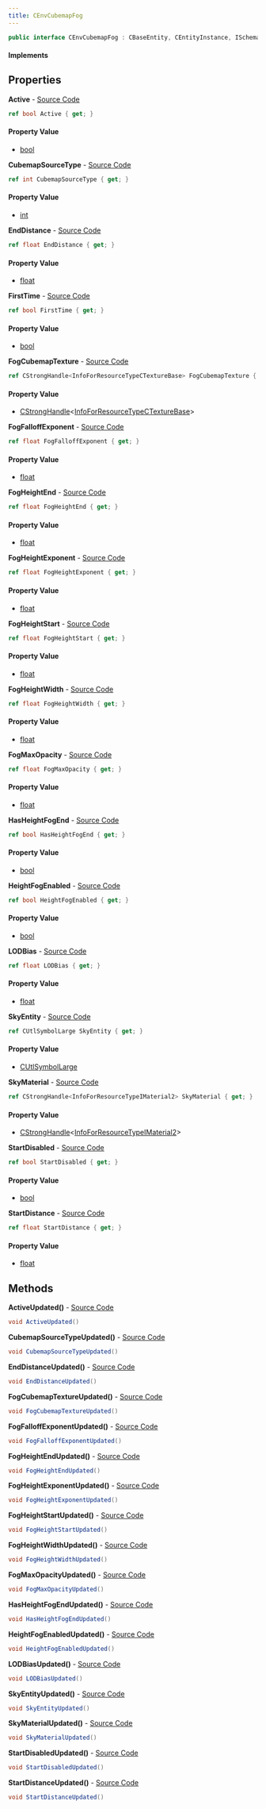 ```yaml
---
title: CEnvCubemapFog
---
```


```csharp
public interface CEnvCubemapFog : CBaseEntity, CEntityInstance, ISchemaClass<CEntityInstance>, ISchemaClass<CBaseEntity>, ISchemaClass<CEnvCubemapFog>, ISchemaField, ISchemaClass, INativeHandle
```

#### Implements

## Properties

**Active** - [Source Code](https://github.com/swiftly-solution/swiftlys2/blob/master/managed/src/SwiftlyS2.Generated/Schemas/Interfaces/CEnvCubemapFog.cs#L34)

```csharp
ref bool Active { get; }
```

#### Property Value

- [bool](https://learn.microsoft.com/dotnet/api/system.boolean)

**CubemapSourceType** - [Source Code](https://github.com/swiftly-solution/swiftlys2/blob/master/managed/src/SwiftlyS2.Generated/Schemas/Interfaces/CEnvCubemapFog.cs#L40)

```csharp
ref int CubemapSourceType { get; }
```

#### Property Value

- [int](https://learn.microsoft.com/dotnet/api/system.int32)

**EndDistance** - [Source Code](https://github.com/swiftly-solution/swiftlys2/blob/master/managed/src/SwiftlyS2.Generated/Schemas/Interfaces/CEnvCubemapFog.cs#L16)

```csharp
ref float EndDistance { get; }
```

#### Property Value

- [float](https://learn.microsoft.com/dotnet/api/system.single)

**FirstTime** - [Source Code](https://github.com/swiftly-solution/swiftlys2/blob/master/managed/src/SwiftlyS2.Generated/Schemas/Interfaces/CEnvCubemapFog.cs#L50)

```csharp
ref bool FirstTime { get; }
```

#### Property Value

- [bool](https://learn.microsoft.com/dotnet/api/system.boolean)

**FogCubemapTexture** - [Source Code](https://github.com/swiftly-solution/swiftlys2/blob/master/managed/src/SwiftlyS2.Generated/Schemas/Interfaces/CEnvCubemapFog.cs#L46)

```csharp
ref CStrongHandle<InfoForResourceTypeCTextureBase> FogCubemapTexture { get; }
```

#### Property Value

- [CStrongHandle](/docs/api/shared/natives/cstronghandle-1)<[InfoForResourceTypeCTextureBase](/docs/api/shared/schemadefinitions/infoforresourcetypectexturebase)>

**FogFalloffExponent** - [Source Code](https://github.com/swiftly-solution/swiftlys2/blob/master/managed/src/SwiftlyS2.Generated/Schemas/Interfaces/CEnvCubemapFog.cs#L20)

```csharp
ref float FogFalloffExponent { get; }
```

#### Property Value

- [float](https://learn.microsoft.com/dotnet/api/system.single)

**FogHeightEnd** - [Source Code](https://github.com/swiftly-solution/swiftlys2/blob/master/managed/src/SwiftlyS2.Generated/Schemas/Interfaces/CEnvCubemapFog.cs#L26)

```csharp
ref float FogHeightEnd { get; }
```

#### Property Value

- [float](https://learn.microsoft.com/dotnet/api/system.single)

**FogHeightExponent** - [Source Code](https://github.com/swiftly-solution/swiftlys2/blob/master/managed/src/SwiftlyS2.Generated/Schemas/Interfaces/CEnvCubemapFog.cs#L30)

```csharp
ref float FogHeightExponent { get; }
```

#### Property Value

- [float](https://learn.microsoft.com/dotnet/api/system.single)

**FogHeightStart** - [Source Code](https://github.com/swiftly-solution/swiftlys2/blob/master/managed/src/SwiftlyS2.Generated/Schemas/Interfaces/CEnvCubemapFog.cs#L28)

```csharp
ref float FogHeightStart { get; }
```

#### Property Value

- [float](https://learn.microsoft.com/dotnet/api/system.single)

**FogHeightWidth** - [Source Code](https://github.com/swiftly-solution/swiftlys2/blob/master/managed/src/SwiftlyS2.Generated/Schemas/Interfaces/CEnvCubemapFog.cs#L24)

```csharp
ref float FogHeightWidth { get; }
```

#### Property Value

- [float](https://learn.microsoft.com/dotnet/api/system.single)

**FogMaxOpacity** - [Source Code](https://github.com/swiftly-solution/swiftlys2/blob/master/managed/src/SwiftlyS2.Generated/Schemas/Interfaces/CEnvCubemapFog.cs#L38)

```csharp
ref float FogMaxOpacity { get; }
```

#### Property Value

- [float](https://learn.microsoft.com/dotnet/api/system.single)

**HasHeightFogEnd** - [Source Code](https://github.com/swiftly-solution/swiftlys2/blob/master/managed/src/SwiftlyS2.Generated/Schemas/Interfaces/CEnvCubemapFog.cs#L48)

```csharp
ref bool HasHeightFogEnd { get; }
```

#### Property Value

- [bool](https://learn.microsoft.com/dotnet/api/system.boolean)

**HeightFogEnabled** - [Source Code](https://github.com/swiftly-solution/swiftlys2/blob/master/managed/src/SwiftlyS2.Generated/Schemas/Interfaces/CEnvCubemapFog.cs#L22)

```csharp
ref bool HeightFogEnabled { get; }
```

#### Property Value

- [bool](https://learn.microsoft.com/dotnet/api/system.boolean)

**LODBias** - [Source Code](https://github.com/swiftly-solution/swiftlys2/blob/master/managed/src/SwiftlyS2.Generated/Schemas/Interfaces/CEnvCubemapFog.cs#L32)

```csharp
ref float LODBias { get; }
```

#### Property Value

- [float](https://learn.microsoft.com/dotnet/api/system.single)

**SkyEntity** - [Source Code](https://github.com/swiftly-solution/swiftlys2/blob/master/managed/src/SwiftlyS2.Generated/Schemas/Interfaces/CEnvCubemapFog.cs#L44)

```csharp
ref CUtlSymbolLarge SkyEntity { get; }
```

#### Property Value

- [CUtlSymbolLarge](/docs/api/shared/natives/cutlsymbollarge)

**SkyMaterial** - [Source Code](https://github.com/swiftly-solution/swiftlys2/blob/master/managed/src/SwiftlyS2.Generated/Schemas/Interfaces/CEnvCubemapFog.cs#L42)

```csharp
ref CStrongHandle<InfoForResourceTypeIMaterial2> SkyMaterial { get; }
```

#### Property Value

- [CStrongHandle](/docs/api/shared/natives/cstronghandle-1)<[InfoForResourceTypeIMaterial2](/docs/api/shared/schemadefinitions/infoforresourcetypeimaterial2)>

**StartDisabled** - [Source Code](https://github.com/swiftly-solution/swiftlys2/blob/master/managed/src/SwiftlyS2.Generated/Schemas/Interfaces/CEnvCubemapFog.cs#L36)

```csharp
ref bool StartDisabled { get; }
```

#### Property Value

- [bool](https://learn.microsoft.com/dotnet/api/system.boolean)

**StartDistance** - [Source Code](https://github.com/swiftly-solution/swiftlys2/blob/master/managed/src/SwiftlyS2.Generated/Schemas/Interfaces/CEnvCubemapFog.cs#L18)

```csharp
ref float StartDistance { get; }
```

#### Property Value

- [float](https://learn.microsoft.com/dotnet/api/system.single)

## Methods

**ActiveUpdated()** - [Source Code](https://github.com/swiftly-solution/swiftlys2/blob/master/managed/src/SwiftlyS2.Generated/Schemas/Interfaces/CEnvCubemapFog.cs#L61)

```csharp
void ActiveUpdated()
```

**CubemapSourceTypeUpdated()** - [Source Code](https://github.com/swiftly-solution/swiftlys2/blob/master/managed/src/SwiftlyS2.Generated/Schemas/Interfaces/CEnvCubemapFog.cs#L64)

```csharp
void CubemapSourceTypeUpdated()
```

**EndDistanceUpdated()** - [Source Code](https://github.com/swiftly-solution/swiftlys2/blob/master/managed/src/SwiftlyS2.Generated/Schemas/Interfaces/CEnvCubemapFog.cs#L52)

```csharp
void EndDistanceUpdated()
```

**FogCubemapTextureUpdated()** - [Source Code](https://github.com/swiftly-solution/swiftlys2/blob/master/managed/src/SwiftlyS2.Generated/Schemas/Interfaces/CEnvCubemapFog.cs#L67)

```csharp
void FogCubemapTextureUpdated()
```

**FogFalloffExponentUpdated()** - [Source Code](https://github.com/swiftly-solution/swiftlys2/blob/master/managed/src/SwiftlyS2.Generated/Schemas/Interfaces/CEnvCubemapFog.cs#L54)

```csharp
void FogFalloffExponentUpdated()
```

**FogHeightEndUpdated()** - [Source Code](https://github.com/swiftly-solution/swiftlys2/blob/master/managed/src/SwiftlyS2.Generated/Schemas/Interfaces/CEnvCubemapFog.cs#L57)

```csharp
void FogHeightEndUpdated()
```

**FogHeightExponentUpdated()** - [Source Code](https://github.com/swiftly-solution/swiftlys2/blob/master/managed/src/SwiftlyS2.Generated/Schemas/Interfaces/CEnvCubemapFog.cs#L59)

```csharp
void FogHeightExponentUpdated()
```

**FogHeightStartUpdated()** - [Source Code](https://github.com/swiftly-solution/swiftlys2/blob/master/managed/src/SwiftlyS2.Generated/Schemas/Interfaces/CEnvCubemapFog.cs#L58)

```csharp
void FogHeightStartUpdated()
```

**FogHeightWidthUpdated()** - [Source Code](https://github.com/swiftly-solution/swiftlys2/blob/master/managed/src/SwiftlyS2.Generated/Schemas/Interfaces/CEnvCubemapFog.cs#L56)

```csharp
void FogHeightWidthUpdated()
```

**FogMaxOpacityUpdated()** - [Source Code](https://github.com/swiftly-solution/swiftlys2/blob/master/managed/src/SwiftlyS2.Generated/Schemas/Interfaces/CEnvCubemapFog.cs#L63)

```csharp
void FogMaxOpacityUpdated()
```

**HasHeightFogEndUpdated()** - [Source Code](https://github.com/swiftly-solution/swiftlys2/blob/master/managed/src/SwiftlyS2.Generated/Schemas/Interfaces/CEnvCubemapFog.cs#L68)

```csharp
void HasHeightFogEndUpdated()
```

**HeightFogEnabledUpdated()** - [Source Code](https://github.com/swiftly-solution/swiftlys2/blob/master/managed/src/SwiftlyS2.Generated/Schemas/Interfaces/CEnvCubemapFog.cs#L55)

```csharp
void HeightFogEnabledUpdated()
```

**LODBiasUpdated()** - [Source Code](https://github.com/swiftly-solution/swiftlys2/blob/master/managed/src/SwiftlyS2.Generated/Schemas/Interfaces/CEnvCubemapFog.cs#L60)

```csharp
void LODBiasUpdated()
```

**SkyEntityUpdated()** - [Source Code](https://github.com/swiftly-solution/swiftlys2/blob/master/managed/src/SwiftlyS2.Generated/Schemas/Interfaces/CEnvCubemapFog.cs#L66)

```csharp
void SkyEntityUpdated()
```

**SkyMaterialUpdated()** - [Source Code](https://github.com/swiftly-solution/swiftlys2/blob/master/managed/src/SwiftlyS2.Generated/Schemas/Interfaces/CEnvCubemapFog.cs#L65)

```csharp
void SkyMaterialUpdated()
```

**StartDisabledUpdated()** - [Source Code](https://github.com/swiftly-solution/swiftlys2/blob/master/managed/src/SwiftlyS2.Generated/Schemas/Interfaces/CEnvCubemapFog.cs#L62)

```csharp
void StartDisabledUpdated()
```

**StartDistanceUpdated()** - [Source Code](https://github.com/swiftly-solution/swiftlys2/blob/master/managed/src/SwiftlyS2.Generated/Schemas/Interfaces/CEnvCubemapFog.cs#L53)

```csharp
void StartDistanceUpdated()
```

